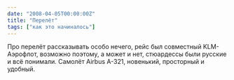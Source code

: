 ```yaml
---
date: "2008-04-05T00:00:00Z"
title: "Перелёт"
tags: ["как это начиналось"]
---
```


Про перелёт рассказывать особо нечего, рейс был совместный KLM-Аэрофлот, возможно поэтому, а может и нет, стюардессы были русские и всё понимали. Самолёт Airbus A-321, новенький, просторный и удобный.